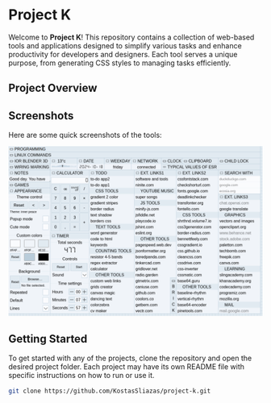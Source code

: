 # Project K

Welcome to **Project K**! This repository contains a collection of web-based tools and applications designed to simplify various tasks and enhance productivity for developers and designers. Each tool serves a unique purpose, from generating CSS styles to managing tasks efficiently.

## Project Overview

## Screenshots

Here are some quick screenshots of the tools:

![Project K Screenshot](screenshots.png)

## Getting Started

To get started with any of the projects, clone the repository and open the desired project folder. Each project may have its own README file with specific instructions on how to run or use it.

```bash
git clone https://github.com/KostasSliazas/project-k.git
